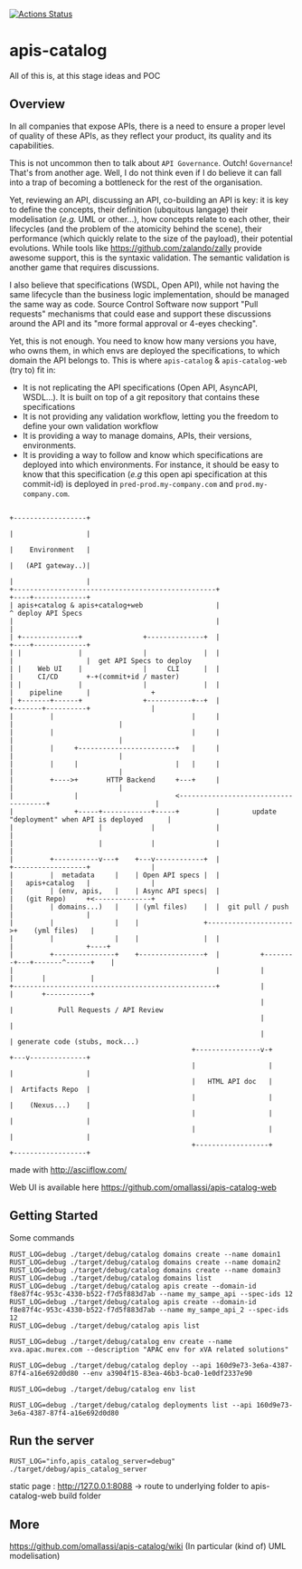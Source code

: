 [![Actions Status](https://github.com/omallassi/apis-catalog/workflows/Rust/badge.svg)](https://github.com/omallassi/apis-catalog/actions)

# apis-catalog

<aside class="warning">
All of this is, at this stage ideas and POC
</aside>

## Overview

In all companies that expose APIs, there is a need to ensure a proper level of quality of these APIs, as they reflect your product, its quality and its capabilities.

This is not uncommon then to talk about `API Governance`. Outch! `Governance`! That's from another age. Well, I do not think even if I do believe it can fall into a trap of becoming a bottleneck for the rest of the organisation.

Yet, reviewing an API, discussing an API, co-building an API is key: it is key to define the concepts, their definition (ubquitous langage) their modelisation (_e.g._ UML or other...), how concepts relate to each other, their lifecycles (and the problem of the atomicity behind the scene), their performance (which quickly relate to the size of the payload), their potential evolutions. While tools like https://github.com/zalando/zally provide awesome support, this is the syntaxic validation. The semantic validation is another game that requires discussions. 

I also believe that specifications (WSDL, Open API), while not having the same lifecycle than the business logic implementation, should be managed the same way as code. Source Control Software now support "Pull requests" mechanisms that could ease and support these discussions around the API and its "more formal approval or 4-eyes checking". 

Yet, this is not enough. You need to know how many versions you have, who owns them, in which envs are deployed the specifications, to which domain the API belongs to. This is where `apis-catalog` & `apis-catalog-web` (try to) fit in: 

* It is not replicating the API specifications (Open API, AsyncAPI, WSDL...). It is built on top of a git repository that contains these specifications
* It is not providing any validation workflow, letting you the freedom to define your own validation workflow
* It is providing a way to manage domains, APIs, their versions, environments. 
* It is providing a way to follow and know which specifications are deployed into which environments. For instance, it should be easy to know that this specification (_e.g_ this open api specification at this commit-id) is deployed in `pred-prod.my-company.com` and `prod.my-company.com`.

```
                                                                       +------------------+
                                                                       |                  |
                                                                       |    Environment   |
                                                                       |   (API gateway..)|
                                                                       |                  |
+--------------------------------------------------+                   +----+-------------+
| apis+catalog & apis+catalog+web                  |                        ^ deploy API Specs
|                                                  |                        |
| +--------------+               +--------------+  |                   +----+-------------+
| |              |               |              |  |                   |                  |  get API Specs to deploy
| |    Web UI    |               |     CLI      |  |                   |      CI/CD       +-+(commit+id / master)
| |              |               |              |  |                   |    pipeline      |               +
| +-------+------+               +-----------+--+  |                   +-------+----------+               |
|         |                                  |     |                           |                          |
|         |                                  |     |                           |                          |
|         |     +------------------------+   |     |                           |                          |
|         |     |                        |   |     |                           |                          |
|         +---->+       HTTP Backend     +---+     |                           |                          |
|               |                        <-------------------------------------+                          |
|               +-----+------------+-----+         |        update "deployment" when API is deployed      |
|                     |            |               |                                                      |
|                     |            |               |                                                      |
|         +-----------v---+    +---v------------+  |                   +------------------+               |
|         |  metadata     |    | Open API specs |  |                   |   apis+catalog   |               |
|         | (env, apis,   |    | Async API specs|  |                   |   (git Repo)     +<--------------+
|         | domains...)   |    | (yml files)    |  |  git pull / push  |                  |
|         |               |    |                +--------------------->+    (yml files)   |
|         |               |    |                |  |                   |                  +----+
|         +---------------+    +----------------+  |          +--------+---+-------^------+    |
|                                                  |          |            |       |           |
+--------------------------------------------------+          |            |       +-----------+
                                                              |            |           Pull Requests / API Review
                                                              |            |
                                                              |            | generate code (stubs, mock...)
                                             +----------------v-+      +---v--------------+
                                             |                  |      |                  |
                                             |   HTML API doc   |      |  Artifacts Repo  |
                                             |                  |      |    (Nexus...)    |
                                             |                  |      |                  |
                                             |                  |      |                  |
                                             +------------------+      +------------------+

```
made with http://asciiflow.com/

Web UI is available here https://github.com/omallassi/apis-catalog-web

## Getting Started

Some commands 

```
RUST_LOG=debug ./target/debug/catalog domains create --name domain1
RUST_LOG=debug ./target/debug/catalog domains create --name domain2
RUST_LOG=debug ./target/debug/catalog domains create --name domain3
RUST_LOG=debug ./target/debug/catalog domains list
RUST_LOG=debug ./target/debug/catalog apis create --domain-id f8e87f4c-953c-4330-b522-f7d5f883d7ab --name my_sampe_api --spec-ids 12
RUST_LOG=debug ./target/debug/catalog apis create --domain-id f8e87f4c-953c-4330-b522-f7d5f883d7ab --name my_sampe_api_2 --spec-ids 12
RUST_LOG=debug ./target/debug/catalog apis list

RUST_LOG=debug ./target/debug/catalog env create --name xva.apac.murex.com --description "APAC env for xVA related solutions"

RUST_LOG=debug ./target/debug/catalog deploy --api 160d9e73-3e6a-4387-87f4-a16e692d0d80 --env a3904f15-83ea-46b3-bca0-1e0df2337e90

RUST_LOG=debug ./target/debug/catalog env list

RUST_LOG=debug ./target/debug/catalog deployments list --api 160d9e73-3e6a-4387-87f4-a16e692d0d80

```

## Run the server
`RUST_LOG="info,apis_catalog_server=debug" ./target/debug/apis_catalog_server`

static page : http://127.0.0.1:8088 -> route to underlying folder to apis-catalog-web build folder

## More 
https://github.com/omallassi/apis-catalog/wiki (In particular (kind of) UML modelisation)
